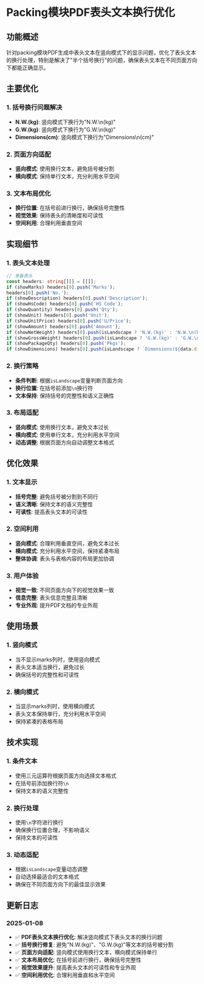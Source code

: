 # Packing模块PDF表头文本换行优化

## 功能概述

针对packing模块PDF生成中表头文本在竖向模式下的显示问题，优化了表头文本的换行处理，特别是解决了"半个括号换行"的问题，确保表头文本在不同页面方向下都能正确显示。

## 主要优化

### 1. 括号换行问题解决
- **N.W.(kg)**: 竖向模式下换行为"N.W.\n(kg)"
- **G.W.(kg)**: 竖向模式下换行为"G.W.\n(kg)"
- **Dimensions(cm)**: 竖向模式下换行为"Dimensions\n(cm)"

### 2. 页面方向适配
- **竖向模式**: 使用换行文本，避免括号被分割
- **横向模式**: 保持单行文本，充分利用水平空间

### 3. 文本布局优化
- **换行位置**: 在括号前进行换行，确保括号完整性
- **视觉效果**: 保持表头的清晰度和可读性
- **空间利用**: 合理利用垂直空间

## 实现细节

### 1. 表头文本处理
```typescript
// 准备表头
const headers: string[][] = [[]];
if (showMarks) headers[0].push('Marks');
headers[0].push('No.');
if (showDescription) headers[0].push('Description');
if (showHsCode) headers[0].push('HS Code');
if (showQuantity) headers[0].push('Qty');
if (showUnit) headers[0].push('Unit');
if (showUnitPrice) headers[0].push('U/Price');
if (showAmount) headers[0].push('Amount');
if (showNetWeight) headers[0].push(isLandscape ? 'N.W.(kg)' : 'N.W.\n(kg)');
if (showGrossWeight) headers[0].push(isLandscape ? 'G.W.(kg)' : 'G.W.\n(kg)');
if (showPackageQty) headers[0].push('Pkgs');
if (showDimensions) headers[0].push(isLandscape ? `Dimensions(${data.dimensionUnit})` : `Dimensions\n(${data.dimensionUnit})`);
```

### 2. 换行策略
- **条件判断**: 根据`isLandscape`变量判断页面方向
- **换行位置**: 在括号前添加`\n`换行符
- **文本保持**: 保持括号的完整性和语义正确性

### 3. 布局适配
- **竖向模式**: 使用换行文本，避免文本过长
- **横向模式**: 使用单行文本，充分利用水平空间
- **动态调整**: 根据页面方向自动调整文本格式

## 优化效果

### 1. 文本显示
- **括号完整**: 避免括号被分割到不同行
- **语义清晰**: 保持文本的语义完整性
- **可读性**: 提高表头文本的可读性

### 2. 空间利用
- **竖向模式**: 合理利用垂直空间，避免文本过长
- **横向模式**: 充分利用水平空间，保持紧凑布局
- **整体协调**: 表头与表格内容的布局更加协调

### 3. 用户体验
- **视觉一致**: 不同页面方向下的视觉效果一致
- **信息完整**: 表头信息完整且清晰
- **专业外观**: 提升PDF文档的专业外观

## 使用场景

### 1. 竖向模式
- 当不显示marks列时，使用竖向模式
- 表头文本适当换行，避免过长
- 确保括号的完整性和可读性

### 2. 横向模式
- 当显示marks列时，使用横向模式
- 表头文本保持单行，充分利用水平空间
- 保持紧凑的表格布局

## 技术实现

### 1. 条件文本
- 使用三元运算符根据页面方向选择文本格式
- 在括号前添加换行符`\n`
- 保持文本的语义完整性

### 2. 换行处理
- 使用`\n`字符进行换行
- 确保换行位置合理，不影响语义
- 保持文本的可读性

### 3. 动态适配
- 根据`isLandscape`变量动态调整
- 自动选择最适合的文本格式
- 确保在不同页面方向下的最佳显示效果

## 更新日志

### 2025-01-08
- ✅ **PDF表头文本换行优化**: 解决竖向模式下表头文本的换行问题
- ✅ **括号换行修复**: 避免"N.W.(kg)"、"G.W.(kg)"等文本的括号被分割
- ✅ **页面方向适配**: 竖向模式使用换行文本，横向模式保持单行
- ✅ **文本布局优化**: 在括号前进行换行，确保括号完整性
- ✅ **视觉效果提升**: 提高表头文本的可读性和专业外观
- ✅ **空间利用优化**: 合理利用垂直和水平空间
